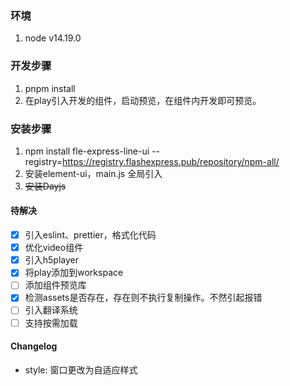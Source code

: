### 环境
1. node v14.19.0

### 开发步骤
1. pnpm install
2. 在play引入开发的组件，启动预览，在组件内开发即可预览。

### 安装步骤
1. npm install fle-express-line-ui --registry=https://registry.flashexpress.pub/repository/npm-all/
2. 安装element-ui，main.js 全局引入
3. ~~安装Dayjs~~

#### 待解决
- [x] 引入eslint、prettier，格式化代码
- [x] 优化video组件
- [x] 引入h5player
- [x] 将play添加到workspace
- [ ] 添加组件预览库
- [x] 检测assets是否存在，存在则不执行复制操作。不然引起报错
- [ ] 引入翻译系统
- [ ] 支持按需加载

#### Changelog
* style: 窗口更改为自适应样式

